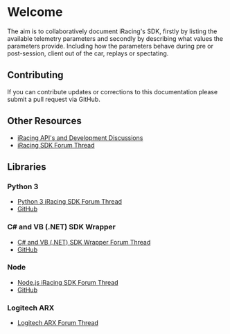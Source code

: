 # Welcome

The aim is to collaboratively document iRacing's SDK, firstly by listing the available telemetry parameters and secondly by describing what values the parameters provide. Including how the parameters behave during pre or post-session, client out of the car, replays or spectating.

## Contributing

If you can contribute updates or corrections to this documentation please submit a pull request via GitHub.

## Other Resources

* [iRacing API's and Development Discussions](http://members.iracing.com/jforum/forums/show/2111.page)
* [iRacing SDK Forum Thread](http://members.iracing.com/jforum/posts/list/1470675.page)

## Libraries

### Python 3

* [Python 3 iRacing SDK Forum Thread](http://members.iracing.com/jforum/posts/list/3232429.page)
* [GitHub](https://github.com/kutu/pyirsdk)

### C# and VB (.NET) SDK Wrapper

* [C# and VB (.NET) SDK Wrapper Forum Thread](http://members.iracing.com/jforum/posts/list/1826390.page)
* [GitHub](https://github.com/NickThissen/iRacingSdkWrapper)

### Node

* [Node.js iRacing SDK Forum Thread](http://members.iracing.com/jforum/posts/list/3329583.page)
* [GitHub](https://github.com/apihlaja/node-irsdk)

### Logitech ARX

* [Logitech ARX Forum Thread](http://members.iracing.com/jforum/posts/list/3344813.page)
